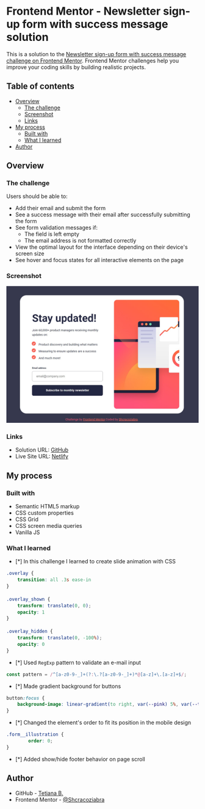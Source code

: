 # Frontend Mentor - Newsletter sign-up form with success message solution

This is a solution to the [Newsletter sign-up form with success message challenge on Frontend Mentor](https://www.frontendmentor.io/challenges/newsletter-signup-form-with-success-message-3FC1AZbNrv). Frontend Mentor challenges help you improve your coding skills by building realistic projects. 

## Table of contents

- [Overview](#overview)
  - [The challenge](#the-challenge)
  - [Screenshot](#screenshot)
  - [Links](#links)
- [My process](#my-process)
  - [Built with](#built-with)
  - [What I learned](#what-i-learned)
- [Author](#author)

## Overview

### The challenge

Users should be able to:

- Add their email and submit the form
- See a success message with their email after successfully submitting the form
- See form validation messages if:
  - The field is left empty
  - The email address is not formatted correctly
- View the optimal layout for the interface depending on their device's screen size
- See hover and focus states for all interactive elements on the page

### Screenshot

![](./screenshot.jpg)

### Links

- Solution URL: [GitHub](https://github.com/Shcracoziabra/newsletter-sign-up-with-success-message)
- Live Site URL: [Netlify](https://shcraco-newsletter-signup.netlify.app)

## My process

### Built with

- Semantic HTML5 markup
- CSS custom properties
- CSS Grid
- CSS screen media queries
- Vanilla JS

### What I learned

- [*] In this challenge I learned to create slide animation with CSS
```css
.overlay {
    transition: all .3s ease-in
}

.overlay_shown {
    transform: translate(0, 0);
    opacity: 1
}

.overlay_hidden {
    transform: translate(0, -100%);
    opacity: 0
}
```

- [*] Used `RegExp` pattern to validate an e-mail input
```js
const pattern = /^[a-z0-9-_]+(?:\.?[a-z0-9-_]+)*@[a-z]+\.[a-z]+$/;
```

- [*] Made gradient background for buttons
```css
button:focus {
    background-image: linear-gradient(to right, var(--pink) 5%, var(--tomato) 95%);
}
```

- [*] Changed the element's order to fit its position in the mobile design
```css
.form__illustration {
        order: 0;
}
```
- [*] Added show/hide footer behavior on page scroll

## Author

- GitHub - [Tetiana B.](https://github.com/Shcracoziabra)
- Frontend Mentor - [@Shcracoziabra](https://www.frontendmentor.io/profile/Shcracoziabra)
